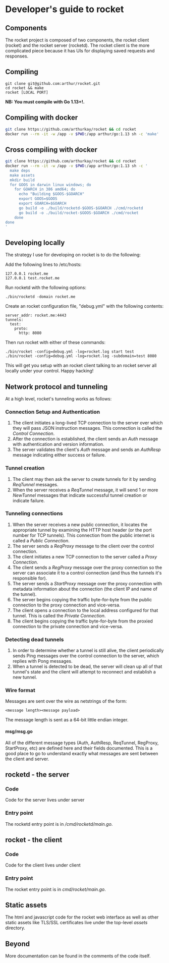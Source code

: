 # Developer's guide to rocket


## Components
The rocket project is composed of two components, the rocket client (rocket) and the rocket server (rocketd).
The rocket client is the more complicated piece because it has UIs for displaying saved requests and responses.

## Compiling

    git clone git@github.com:arthur/rocket.git
    cd rocket && make
    rocket [LOCAL PORT]


**NB: You must compile with Go 1.13+!.**


## Compiling with docker

```bash
git clone https://github.com/arthurkay/rocket && cd rocket
docker run --rm -it -w /app -v $PWD:/app arthur/go:1.13 sh -c 'make'
```

## Cross compiling with docker

```bash
git clone https://github.com/arthurkay/rocket && cd rocket
docker run --rm -it -w /app -v $PWD:/app arthur/go:1.13 sh -c '
  make deps
  make assets
  mkdir build
  for GOOS in darwin linux windows; do
    for GOARCH in 386 amd64; do
      echo "Building $GOOS-$GOARCH"
      export GOOS=$GOOS
      export GOARCH=$GOARCH
      go build -o ./build/rocketd-$GOOS-$GOARCH ./cmd/rocketd
      go build -o ./build/rocket-$GOOS-$GOARCH ./cmd/rocket
    done
done
'
```

## Developing locally
The strategy I use for developing on rocket is to do the following:

Add the following lines to /etc/hosts:

    127.0.0.1 rocket.me
    127.0.0.1 test.rocket.me

Run rocketd with the following options:

    ./bin/rocketd -domain rocket.me

Create an rocket configuration file, "debug.yml" with the following contents:

    server_addr: rocket.me:4443
    tunnels:
      test:
        proto:
          http: 8080


Then run rocket with either of these commands:

    ./bin/rocket -config=debug.yml -log=rocket.log start test
    ./bin/rocket -config=debug.yml -log=rocket.log -subdomain=test 8080

This will get you setup with an rocket client talking to an rocket server all locally under your control. Happy hacking!


## Network protocol and tunneling
At a high level, rocket's tunneling works as follows:

### Connection Setup and Authentication
1. The client initiates a long-lived TCP connection to the server over which they will pass JSON instruction messages. This connection is called the *Control Connection*.
1. After the connection is established, the client sends an *Auth* message with authentication and version information.
1. The server validates the client's *Auth* message and sends an *AuthResp* message indicating either success or failure.

### Tunnel creation
1. The client may then ask the server to create tunnels for it by sending *ReqTunnel* messages. 
1. When the server receives a *ReqTunnel* message, it will send 1 or more *NewTunnel* messages that indicate successful tunnel creation or indicate failure.

### Tunneling connections
1. When the server receives a new public connection, it locates the appropriate tunnel by examining the HTTP host header (or the port number for TCP tunnels). This connection from the public internet is called a *Public Connection*.
1. The server sends a *ReqProxy* message to the client over the control connection.
1. The client initiates a new TCP connection to the server called a *Proxy Connection*.
1. The client sends a *RegProxy* message over the proxy connection so the server can associate it to a control connection (and thus the tunnels it's responsible for).
1. The server sends a *StartProxy* message over the proxy connection with metadata information about the connection (the client IP and name of the tunnel).
1. The server begins copying the traffic byte-for-byte from the public connection to the proxy connection and vice-versa.
1. The client opens a connection to the local address configured for that tunnel. This is called the *Private Connection*.
1. The client begins copying the traffic byte-for-byte from the proxied connection to the private connection and vice-versa.

### Detecting dead tunnels
1. In order to determine whether a tunnel is still alive, the client periodically sends Ping messages over the control connection to the server, which replies with Pong messages.
1. When a tunnel is detected to be dead, the server will clean up all of that tunnel's state and the client will attempt to reconnect and establish a new tunnel.

### Wire format
Messages are sent over the wire as netstrings of the form:

    <message length><message payload>

The message length is sent as a 64-bit little endian integer.

#### msg/msg.go
All of the different message types (Auth, AuthResp, ReqTunnel, RegProxy, StartProxy, etc) are defined here and their fields documented. This is a good place to go to understand exactly what messages are sent between the client and server.
    
## rocketd - the server
### Code
Code for the server lives under server

### Entry point
The rocketd entry point is in _/cmd/rocketd/main.go_.

## rocket - the client
### Code
Code for the client lives under client

### Entry point
The rocket entry point is in _cmd/rocket/main.go_.

## Static assets
The html and javascript code for the rocket web interface as well as other static assets like TLS/SSL certificates live under the top-level _assets_ directory.

## Beyond
More documentation can be found in the comments of the code itself.
